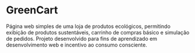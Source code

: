 # GreenCart
Página web simples de uma loja de produtos ecológicos, permitindo exibição de produtos sustentáveis, carrinho de compras básico e simulação de pedidos. Projeto desenvolvido para fins de aprendizado em desenvolvimento web e incentivo ao consumo consciente.
